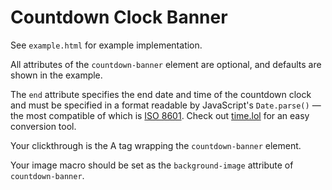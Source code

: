 # Countdown Clock Banner

See `example.html` for example implementation.

All attributes of the `countdown-banner` element are optional, and defaults are shown in the example.

The `end` attribute specifies the end date and time of the countdown clock and must be specified in a format readable by JavaScript's `Date.parse()` — the most compatible of which is [ISO 8601](https://developer.mozilla.org/en-US/docs/Web/JavaScript/Reference/Global_Objects/Date#date_time_string_format). Check out [time.lol](https://time.lol/) for an easy conversion tool.

Your clickthrough is the A tag wrapping the `countdown-banner` element.

Your image macro should be set as the `background-image` attribute of `countdown-banner`.